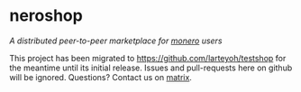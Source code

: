 # neroshop 


_A distributed peer-to-peer marketplace for [monero](https://getmonero.org) users_

This project has been migrated to https://github.com/larteyoh/testshop for the meantime until its initial release.
Issues and pull-requests here on github will be ignored. Questions? Contact us
on [matrix](https://matrix.to/#/#neroshop:matrix.org).
